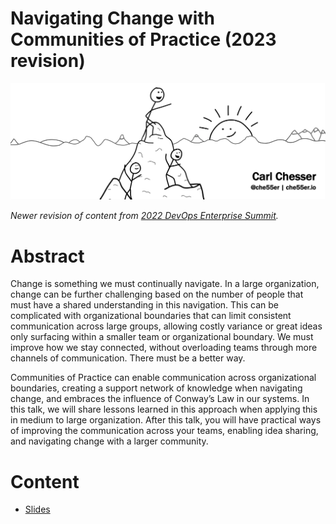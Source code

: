 # Navigating Change with Communities of Practice (2023 revision)


![](navigating-change-w-cop.png)

_Newer revision of content from [2022 DevOps Enterprise Summit](../navigating-change-w-cop)._

# Abstract

Change is something we must continually navigate. In a large organization, change can be further challenging based on the number of people that must have a shared understanding in this navigation. This can be complicated with organizational boundaries that can limit consistent communication across large groups, allowing costly variance or great ideas only surfacing within a smaller team or organizational boundary. We must improve how we stay connected, without overloading teams through more channels of communication. There must be a better way.
 
Communities of Practice can enable communication across organizational boundaries, creating a support network of knowledge when navigating change, and embraces the influence of Conway’s Law in our systems. In this talk, we will share lessons learned in this approach when applying this in medium to large organization. After this talk, you will have practical ways of improving the communication across your teams, enabling idea sharing, and navigating change with a larger community.

# Content

* [Slides](/slides/navigating-change-with-cop-2023.pdf)


